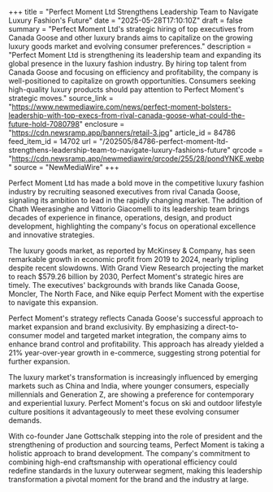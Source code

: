 +++
title = "Perfect Moment Ltd Strengthens Leadership Team to Navigate Luxury Fashion's Future"
date = "2025-05-28T17:10:10Z"
draft = false
summary = "Perfect Moment Ltd's strategic hiring of top executives from Canada Goose and other luxury brands aims to capitalize on the growing luxury goods market and evolving consumer preferences."
description = "Perfect Moment Ltd is strengthening its leadership team and expanding its global presence in the luxury fashion industry. By hiring top talent from Canada Goose and focusing on efficiency and profitability, the company is well-positioned to capitalize on growth opportunities. Consumers seeking high-quality luxury products should pay attention to Perfect Moment's strategic moves."
source_link = "https://www.newmediawire.com/news/perfect-moment-bolsters-leadership-with-top-execs-from-rival-canada-goose-what-could-the-future-hold-7080798"
enclosure = "https://cdn.newsramp.app/banners/retail-3.jpg"
article_id = 84786
feed_item_id = 14702
url = "/202505/84786-perfect-moment-ltd-strengthens-leadership-team-to-navigate-luxury-fashions-future"
qrcode = "https://cdn.newsramp.app/newmediawire/qrcode/255/28/pondYNKE.webp"
source = "NewMediaWire"
+++

<p>Perfect Moment Ltd has made a bold move in the competitive luxury fashion industry by recruiting seasoned executives from rival Canada Goose, signaling its ambition to lead in the rapidly changing market. The addition of Chath Weerasinghe and Vittorio Giacomelli to its leadership team brings decades of experience in finance, operations, design, and product development, highlighting the company's focus on operational excellence and innovative strategies.</p><p>The luxury goods market, as reported by McKinsey & Company, has seen remarkable growth in economic profit from 2019 to 2024, nearly tripling despite recent slowdowns. With Grand View Research projecting the market to reach $579.26 billion by 2030, Perfect Moment's strategic hires are timely. The executives' backgrounds with brands like Canada Goose, Moncler, The North Face, and Nike equip Perfect Moment with the expertise to navigate this expansion.</p><p>Perfect Moment's strategy reflects Canada Goose's successful approach to market expansion and brand exclusivity. By emphasizing a direct-to-consumer model and targeted market integration, the company aims to enhance brand control and profitability. This approach has already yielded a 21% year-over-year growth in e-commerce, suggesting strong potential for further expansion.</p><p>The luxury market's transformation is increasingly influenced by emerging markets such as China and India, where younger consumers, especially millennials and Generation Z, are showing a preference for contemporary and experiential luxury. Perfect Moment's focus on ski and outdoor lifestyle culture positions it advantageously to meet these evolving consumer demands.</p><p>With co-founder Jane Gottschalk stepping into the role of president and the strengthening of production and sourcing teams, Perfect Moment is taking a holistic approach to brand development. The company's commitment to combining high-end craftsmanship with operational efficiency could redefine standards in the luxury outerwear segment, making this leadership transformation a pivotal moment for the brand and the industry at large.</p>
